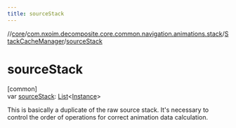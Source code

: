 ```yaml
---
title: sourceStack
---
```

//[core](../../../index.html)/[com.nxoim.decomposite.core.common.navigation.animations.stack](../index.html)/[StackCacheManager](index.html)/[sourceStack](source-stack.html)



# sourceStack



[common]\
var [sourceStack](source-stack.html): [List](https://kotlinlang.org/api/latest/jvm/stdlib/kotlin.collections/-list/index.html)&lt;[Instance](index.html)&gt;



This is basically a duplicate of the raw source stack. It's necessary to control the order of operations for correct animation data calculation.




